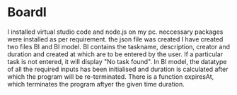 # BoardI
I installed virtual studio code and node.js on my pc.
neccessary packages were installed as per requirement.
the json file was created 
I have created two files BI and BI model.
BI contains the taskname, description, creator and duration and created at which are to be entered by the user.
If a particular task is not entered, it will display "No task found".
In BI model, the datatype of all the required inputs has been initialised and duration is calculated after which the program will be re-terminated.
There is a function expiresAt, which terminates the program aftyer the given time duration.
